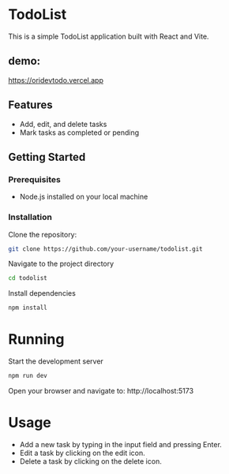 # TodoList

This is a simple TodoList application built with React and Vite.

## demo:
https://oridevtodo.vercel.app

## Features

- Add, edit, and delete tasks
- Mark tasks as completed or pending

## Getting Started

### Prerequisites

- Node.js installed on your local machine

### Installation

Clone the repository:

```bash
git clone https://github.com/your-username/todolist.git
```

Navigate to the project directory
```bash
cd todolist
```

Install dependencies
```bash
npm install
```
# Running
Start the development server

```bash
npm run dev
```
Open your browser and navigate to: http://localhost:5173

# Usage
- Add a new task by typing in the input field and pressing Enter.
- Edit a task by clicking on the edit icon.
- Delete a task by clicking on the delete icon.
